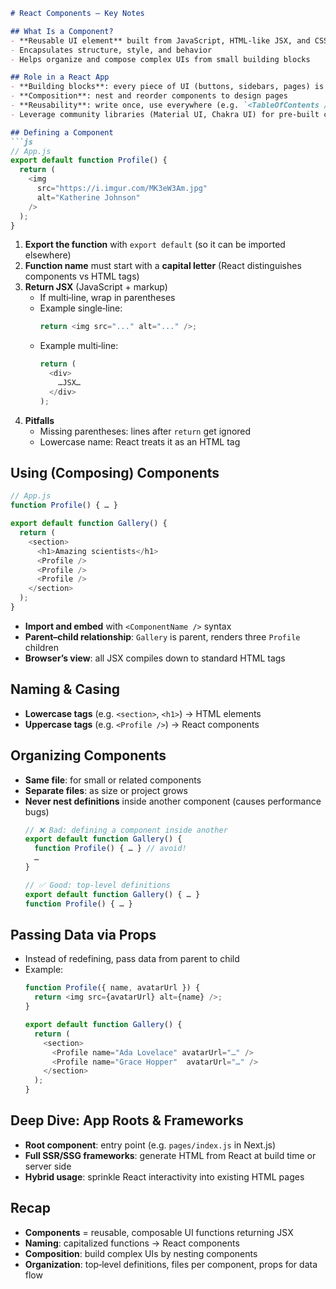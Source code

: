 ```markdown
# React Components — Key Notes

## What Is a Component?
- **Reusable UI element** built from JavaScript, HTML‑like JSX, and CSS  
- Encapsulates structure, style, and behavior  
- Helps organize and compose complex UIs from small building blocks  

## Role in a React App
- **Building blocks**: every piece of UI (buttons, sidebars, pages) is a component  
- **Composition**: nest and reorder components to design pages  
- **Reusability**: write once, use everywhere (e.g. `<TableOfContents />` on any page)  
- Leverage community libraries (Material UI, Chakra UI) for pre‑built components  

## Defining a Component
```js
// App.js
export default function Profile() {
  return (
    <img
      src="https://i.imgur.com/MK3eW3Am.jpg"
      alt="Katherine Johnson"
    />
  );
}
```
1. **Export the function** with `export default` (so it can be imported elsewhere)  
2. **Function name** must start with a **capital letter** (React distinguishes components vs HTML tags)  
3. **Return JSX** (JavaScript + markup)  
   - If multi‑line, wrap in parentheses  
   - Example single‑line:  
     ```js
     return <img src="..." alt="..." />;
     ```  
   - Example multi‑line:  
     ```js
     return (
       <div>
         …JSX…
       </div>
     );
     ```  
4. **Pitfalls**  
   - Missing parentheses: lines after `return` get ignored  
   - Lowercase name: React treats it as an HTML tag  

## Using (Composing) Components
```js
// App.js
function Profile() { … }

export default function Gallery() {
  return (
    <section>
      <h1>Amazing scientists</h1>
      <Profile />
      <Profile />
      <Profile />
    </section>
  );
}
```
- **Import and embed** with `<ComponentName />` syntax  
- **Parent–child relationship**: `Gallery` is parent, renders three `Profile` children  
- **Browser’s view**: all JSX compiles down to standard HTML tags  

## Naming & Casing
- **Lowercase tags** (e.g. `<section>`, `<h1>`) → HTML elements  
- **Uppercase tags** (e.g. `<Profile />`) → React components  

## Organizing Components
- **Same file**: for small or related components  
- **Separate files**: as size or project grows  
- **Never nest definitions** inside another component (causes performance bugs)  
  ```js
  // ❌ Bad: defining a component inside another
  export default function Gallery() {
    function Profile() { … } // avoid!
    …
  }
  
  // ✅ Good: top‑level definitions
  export default function Gallery() { … }
  function Profile() { … }
  ```

## Passing Data via Props
- Instead of redefining, pass data from parent to child  
- Example:
  ```js
  function Profile({ name, avatarUrl }) {
    return <img src={avatarUrl} alt={name} />;
  }

  export default function Gallery() {
    return (
      <section>
        <Profile name="Ada Lovelace" avatarUrl="…" />
        <Profile name="Grace Hopper"  avatarUrl="…" />
      </section>
    );
  }
  ```

## Deep Dive: App Roots & Frameworks
- **Root component**: entry point (e.g. `pages/index.js` in Next.js)  
- **Full SSR/SSG frameworks**: generate HTML from React at build time or server side  
- **Hybrid usage**: sprinkle React interactivity into existing HTML pages  

## Recap
- **Components** = reusable, composable UI functions returning JSX  
- **Naming**: capitalized functions → React components  
- **Composition**: build complex UIs by nesting components  
- **Organization**: top‑level definitions, files per component, props for data flow  
```
